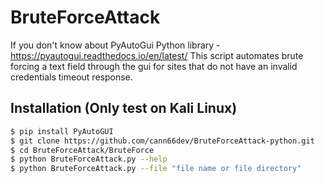 # BruteForceAttack

If you don't know about PyAutoGui Python library - https://pyautogui.readthedocs.io/en/latest/ 
This script automates brute forcing a text field through the gui for sites that do not have an invalid credentials timeout response.

## Installation (Only test on Kali Linux)

```bash
$ pip install PyAutoGUI
$ git clone https://github.com/cann66dev/BruteForceAttack-python.git
$ cd BruteForceAttack/BruteForce
$ python BruteForceAttack.py --help
$ python BruteForceAttack.py --file "file name or file directory"
```
